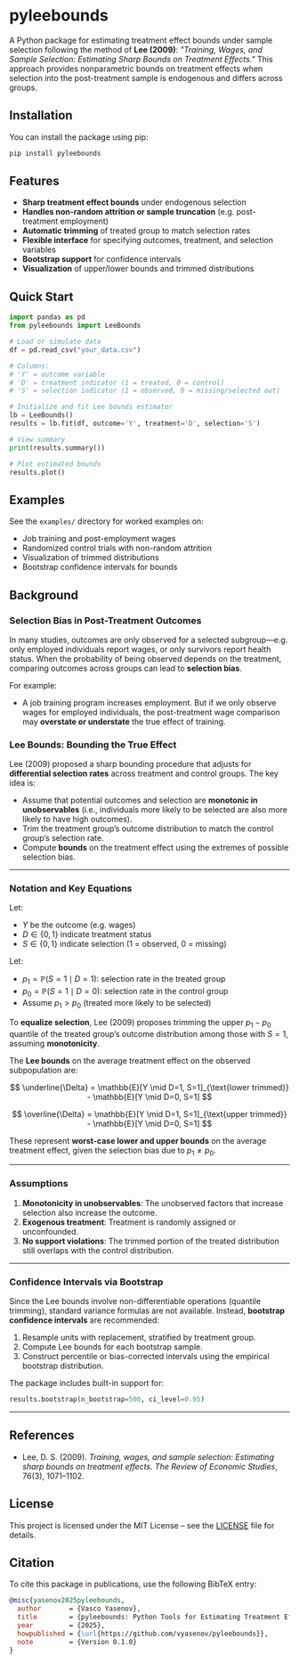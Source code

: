
# pyleebounds

A Python package for estimating treatment effect bounds under sample selection following the method of **Lee (2009)**: *"Training, Wages, and Sample Selection: Estimating Sharp Bounds on Treatment Effects."* This approach provides nonparametric bounds on treatment effects when selection into the post-treatment sample is endogenous and differs across groups.

## Installation

You can install the package using pip:

```bash
pip install pyleebounds
````

## Features

* **Sharp treatment effect bounds** under endogenous selection
* **Handles non-random attrition or sample truncation** (e.g. post-treatment employment)
* **Automatic trimming** of treated group to match selection rates
* **Flexible interface** for specifying outcomes, treatment, and selection variables
* **Bootstrap support** for confidence intervals
* **Visualization** of upper/lower bounds and trimmed distributions

## Quick Start

```python
import pandas as pd
from pyleebounds import LeeBounds

# Load or simulate data
df = pd.read_csv("your_data.csv")

# Columns:
# 'Y' = outcome variable
# 'D' = treatment indicator (1 = treated, 0 = control)
# 'S' = selection indicator (1 = observed, 0 = missing/selected out)

# Initialize and fit Lee bounds estimator
lb = LeeBounds()
results = lb.fit(df, outcome='Y', treatment='D', selection='S')

# View summary
print(results.summary())

# Plot estimated bounds
results.plot()
```

## Examples

See the `examples/` directory for worked examples on:

* Job training and post-employment wages
* Randomized control trials with non-random attrition
* Visualization of trimmed distributions
* Bootstrap confidence intervals for bounds

## Background

### Selection Bias in Post-Treatment Outcomes

In many studies, outcomes are only observed for a selected subgroup—e.g. only employed individuals report wages, or only survivors report health status. When the probability of being observed depends on the treatment, comparing outcomes across groups can lead to **selection bias**.

For example:

* A job training program increases employment. But if we only observe wages for employed individuals, the post-treatment wage comparison may **overstate or understate** the true effect of training.

### Lee Bounds: Bounding the True Effect

Lee (2009) proposed a sharp bounding procedure that adjusts for **differential selection rates** across treatment and control groups. The key idea is:

* Assume that potential outcomes and selection are **monotonic in unobservables** (i.e., individuals more likely to be selected are also more likely to have high outcomes).
* Trim the treatment group’s outcome distribution to match the control group’s selection rate.
* Compute **bounds** on the treatment effect using the extremes of possible selection bias.

---

### Notation and Key Equations

Let:

* $Y$ be the outcome (e.g. wages)
* $D \in \{0,1\}$ indicate treatment status
* $S \in \{0,1\}$ indicate selection (1 = observed, 0 = missing)

Let:

* $p_1 = \mathbb{P}(S=1 \mid D=1)$: selection rate in the treated group
* $p_0 = \mathbb{P}(S=1 \mid D=0)$: selection rate in the control group
* Assume $p_1 > p_0$ (treated more likely to be selected)

To **equalize selection**, Lee (2009) proposes trimming the upper $p_1 - p_0$ quantile of the treated group’s outcome distribution among those with $S=1$, assuming **monotonicity**.

The **Lee bounds** on the average treatment effect on the observed subpopulation are:

$$
\underline{\Delta} = \mathbb{E}[Y \mid D=1, S=1]_{\text{lower trimmed}} - \mathbb{E}[Y \mid D=0, S=1]
$$

$$
\overline{\Delta} = \mathbb{E}[Y \mid D=1, S=1]_{\text{upper trimmed}} - \mathbb{E}[Y \mid D=0, S=1]
$$

These represent **worst-case lower and upper bounds** on the average treatment effect, given the selection bias due to $p_1 \ne p_0$.

---

### Assumptions

1. **Monotonicity in unobservables**: The unobserved factors that increase selection also increase the outcome.
2. **Exogenous treatment**: Treatment is randomly assigned or unconfounded.
3. **No support violations**: The trimmed portion of the treated distribution still overlaps with the control distribution.

---

### Confidence Intervals via Bootstrap

Since the Lee bounds involve non-differentiable operations (quantile trimming), standard variance formulas are not available. Instead, **bootstrap confidence intervals** are recommended:

1. Resample units with replacement, stratified by treatment group.
2. Compute Lee bounds for each bootstrap sample.
3. Construct percentile or bias-corrected intervals using the empirical bootstrap distribution.

The package includes built-in support for:

```python
results.bootstrap(n_bootstrap=500, ci_level=0.95)
```

---

## References

* Lee, D. S. (2009). *Training, wages, and sample selection: Estimating sharp bounds on treatment effects*. *The Review of Economic Studies*, 76(3), 1071–1102.

## License

This project is licensed under the MIT License – see the [LICENSE](LICENSE) file for details.

## Citation

To cite this package in publications, use the following BibTeX entry:

```bibtex
@misc{yasenov2025pyleebounds,
  author       = {Vasco Yasenov},
  title        = {pyleebounds: Python Tools for Estimating Treatment Effect Bounds under Sample Selection},
  year         = {2025},
  howpublished = {\url{https://github.com/vyasenov/pyleebounds}},
  note         = {Version 0.1.0}
}
```